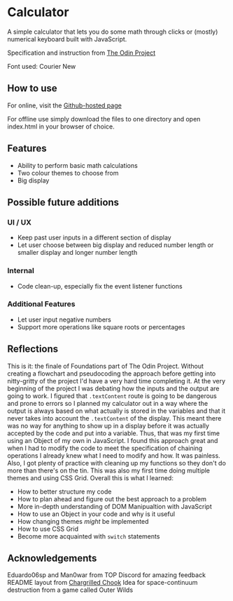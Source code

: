 # Calculator

A simple calculator that lets you do some math through clicks or (mostly) numerical keyboard built with JavaScript.

Specification and instruction from [The Odin Project](https://www.theodinproject.com/paths/foundations/courses/foundations/lessons/calculator)

Font used: Courier New

## How to use

For online, visit the [Github-hosted page](https://scheals.github.io/calculator/)

For offline use simply download the files to one directory and open index.html in your browser of choice.

## Features
* Ability to perform basic math calculations
* Two colour themes to choose from
* Big display

## Possible future additions

### UI / UX
* Keep past user inputs in a different section of display
* Let user choose between big display and reduced number length or smaller display and longer number length

### Internal
* Code clean-up, especially fix the event listener functions

### Additional Features
* Let user input negative numbers
* Support more operations like square roots or percentages


## Reflections

This is it: the finale of Foundations part of The Odin Project. Without creating a flowchart and pseudocoding the approach before getting into nitty-gritty of the project I'd have a very hard time completing it. At the very beginning of the project I was debating how the inputs and the output are going to work. I figured that `.textContent` route is going to be dangerous and prone to errors so I planned my calculator out in a way where the output is always based on what actually is stored in the variables and that it never takes into account the `.textContent` of the display. This meant there was no way for anything to show up in a display before it was actually accepted by the code and put into a variable. Thus, that was my first time using an Object of my own in JavaScript. I found this approach great and when I had to modify the code to meet the specification of chaining operations I already knew what I need to modify and how. It was painless. Also, I got plenty of practice with cleaning up my functions so they don't do more than there's on the tin. This was also my first time doing multiple themes and using CSS Grid. Overall this is what I learned:
* How to better structure my code
* How to plan ahead and figure out the best approach to a problem
* More in-depth understanding of DOM Manipualtion with JavaScript
* How to use an Object in your code and why is it useful
* How changing themes *might* be implemented
* How to use CSS Grid
* Become more acquainted with `switch` statements

## Acknowledgements 
Eduardo06sp and Man0war from TOP Discord for amazing feedback
README layout from [Chargrilled Chook](https://github.com/ChargrilledChook)
Idea for space-continuum destruction from a game called Outer Wilds
